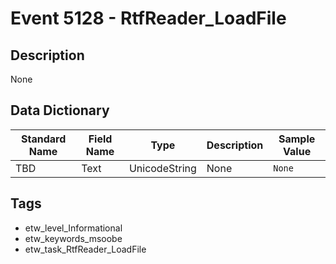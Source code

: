 # Event 5128 - RtfReader_LoadFile

## Description
None

## Data Dictionary
|Standard Name|Field Name|Type|Description|Sample Value|
|---|---|---|---|---|
|TBD|Text|UnicodeString|None|`None`|

## Tags
* etw_level_Informational
* etw_keywords_msoobe
* etw_task_RtfReader_LoadFile